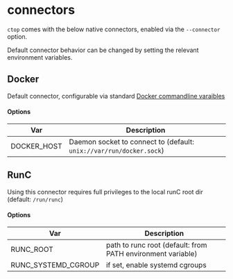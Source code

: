 # connectors

`ctop` comes with the below native connectors, enabled via the `--connector` option.

Default connector behavior can be changed by setting the relevant environment variables.

## Docker

Default connector, configurable via standard [Docker commandline varaibles](https://docs.docker.com/engine/reference/commandline/cli/#environment-variables)

#### Options

Var | Description
--- | ---
DOCKER_HOST | Daemon socket to connect to (default: `unix://var/run/docker.sock`)

## RunC

Using this connector requires full privileges to the local runC root dir (default: `/run/runc`)

#### Options

Var | Description
--- | ---
RUNC_ROOT | path to runc root (default: from PATH environment variable)
RUNC_SYSTEMD_CGROUP | if set, enable systemd cgroups

